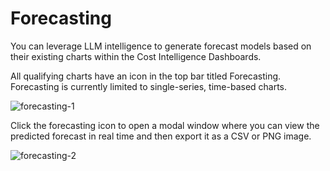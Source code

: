 # Forecasting

You can leverage LLM intelligence to generate forecast models based on their existing charts within the Cost Intelligence Dashboards.

All qualifying charts have an icon in the top bar titled Forecasting. Forecasting is currently limited to single-series, time-based charts.

![forecasting-1](https://github.com/user-attachments/assets/cc07bfcb-c493-4c05-9bc6-e8048d62d80b)

Click the forecasting icon to open a modal window where you can view the predicted forecast in real time and then export it as a CSV or PNG image.

![forecasting-2](https://github.com/user-attachments/assets/ecb2bd43-06b8-4783-bd7a-3c3a52e6d2a1)
